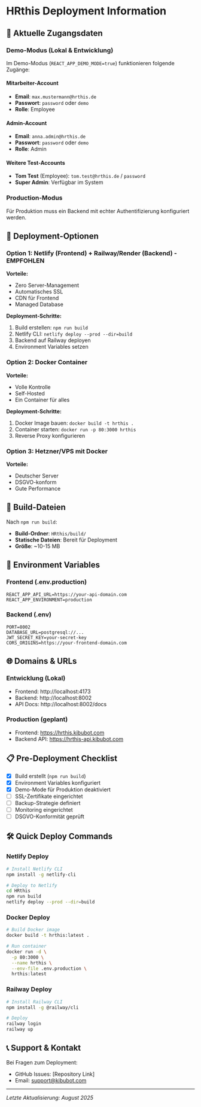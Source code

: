 # HRthis Deployment Information

## 🔐 Aktuelle Zugangsdaten

### Demo-Modus (Lokal & Entwicklung)
Im Demo-Modus (`REACT_APP_DEMO_MODE=true`) funktionieren folgende Zugänge:

#### Mitarbeiter-Account
- **Email**: `max.mustermann@hrthis.de`
- **Passwort**: `password` oder `demo`
- **Rolle**: Employee

#### Admin-Account
- **Email**: `anna.admin@hrthis.de`
- **Passwort**: `password` oder `demo`
- **Rolle**: Admin

#### Weitere Test-Accounts
- **Tom Test** (Employee): `tom.test@hrthis.de` / `password`
- **Super Admin**: Verfügbar im System

### Production-Modus
Für Produktion muss ein Backend mit echter Authentifizierung konfiguriert werden.

## 🚀 Deployment-Optionen

### Option 1: Netlify (Frontend) + Railway/Render (Backend) - EMPFOHLEN
**Vorteile:**
- Zero Server-Management
- Automatisches SSL
- CDN für Frontend
- Managed Database

**Deployment-Schritte:**
1. Build erstellen: `npm run build`
2. Netlify CLI: `netlify deploy --prod --dir=build`
3. Backend auf Railway deployen
4. Environment Variables setzen

### Option 2: Docker Container
**Vorteile:**
- Volle Kontrolle
- Self-Hosted
- Ein Container für alles

**Deployment-Schritte:**
1. Docker Image bauen: `docker build -t hrthis .`
2. Container starten: `docker run -p 80:3000 hrthis`
3. Reverse Proxy konfigurieren

### Option 3: Hetzner/VPS mit Docker
**Vorteile:**
- Deutscher Server
- DSGVO-konform
- Gute Performance

## 📁 Build-Dateien

Nach `npm run build`:
- **Build-Ordner**: `HRthis/build/`
- **Statische Dateien**: Bereit für Deployment
- **Größe**: ~10-15 MB

## 🔧 Environment Variables

### Frontend (.env.production)
```env
REACT_APP_API_URL=https://your-api-domain.com
REACT_APP_ENVIRONMENT=production
```

### Backend (.env)
```env
PORT=8002
DATABASE_URL=postgresql://...
JWT_SECRET_KEY=your-secret-key
CORS_ORIGINS=https://your-frontend-domain.com
```

## 🌐 Domains & URLs

### Entwicklung (Lokal)
- Frontend: http://localhost:4173
- Backend: http://localhost:8002
- API Docs: http://localhost:8002/docs

### Production (geplant)
- Frontend: https://hrthis.kibubot.com
- Backend API: https://hrthis-api.kibubot.com

## 📋 Pre-Deployment Checklist

- [x] Build erstellt (`npm run build`)
- [x] Environment Variables konfiguriert
- [x] Demo-Mode für Produktion deaktiviert
- [ ] SSL-Zertifikate eingerichtet
- [ ] Backup-Strategie definiert
- [ ] Monitoring eingerichtet
- [ ] DSGVO-Konformität geprüft

## 🛠️ Quick Deploy Commands

### Netlify Deploy
```bash
# Install Netlify CLI
npm install -g netlify-cli

# Deploy to Netlify
cd HRthis
npm run build
netlify deploy --prod --dir=build
```

### Docker Deploy
```bash
# Build Docker image
docker build -t hrthis:latest .

# Run container
docker run -d \
  -p 80:3000 \
  --name hrthis \
  --env-file .env.production \
  hrthis:latest
```

### Railway Deploy
```bash
# Install Railway CLI
npm install -g @railway/cli

# Deploy
railway login
railway up
```

## 📞 Support & Kontakt

Bei Fragen zum Deployment:
- GitHub Issues: [Repository Link]
- Email: support@kibubot.com

---
*Letzte Aktualisierung: August 2025*